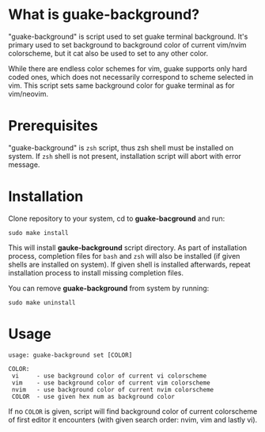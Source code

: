 # What is guake-background?
"guake-background" is script used to set guake terminal background.
It's primary used to set background to background color of current
vim/nvim colorscheme, but it cat also be used to set to any
other color.

While there are endless color schemes for vim, guake supports
only hard coded ones,  which does  not  necessarily  correspond to
scheme selected in vim. This script sets same background color
for guake terminal as for vim/neovim.

# Prerequisites
"guake-background" is `zsh` script, thus zsh shell must be installed
on system. If `zsh` shell is not present, installation script will
abort with error message.

# Installation
Clone repository to your system, cd to **guake-bacground** and run:
```
sudo make install
```

This will install **gauke-background** script directory. As part of
installation process, completion files for `bash` and `zsh` will also
be installed (if given shells are installed on system).  If given
shell is installed afterwards, repeat installation process to install
missing completion files.

You can remove **guake-background** from system by running:
```
sudo make uninstall
```

# Usage

```
usage: guake-background set [COLOR]

COLOR:
 vi     - use background color of current vi colorscheme
 vim    - use background color of current vim colorscheme
 nvim   - use background color of current nvim colorscheme
 COLOR  - use given hex num as background color
```

If no `COLOR` is given, script will find background color
of current colorscheme of first editor it encounters (with
given search order: nvim, vim and lastly vi).
